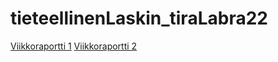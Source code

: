 # tieteellinenLaskin_tiraLabra22

[Viikkoraportti 1](https://github.com/savalre/tieteellinenLaskin_tiraLabra22/blob/main/dokumentaatio/viikkoraportti1.md)
[Viikkoraportti 2](https://github.com/savalre/tieteellinenLaskin_tiraLabra22/blob/main/dokumentaatio/viikkoraportti2.md)
